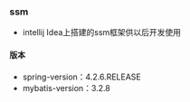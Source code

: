 ### ssm
- intellij Idea上搭建的ssm框架供以后开发使用
#### 版本
- spring-version：4.2.6.RELEASE
- mybatis-version：3.2.8
